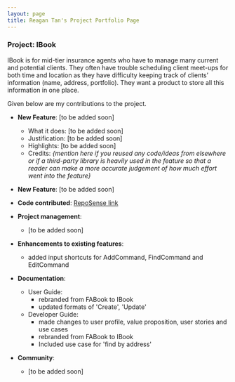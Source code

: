 ```yaml
---
layout: page
title: Reagan Tan's Project Portfolio Page
---
```


### Project: IBook

IBook is for mid-tier insurance agents who have to manage many current and potential clients. They often have trouble scheduling client meet-ups for both time and location as they have difficulty keeping track of clients’ information (name, address, portfolio).
They want a product to store all this information in one place.

Given below are my contributions to the project.

* **New Feature**: [to be added soon]
  * What it does: [to be added soon]
  * Justification: [to be added soon]
  * Highlights: [to be added soon]
  * Credits: *{mention here if you reused any code/ideas from elsewhere or if a third-party library is heavily used in the feature so that a reader can make a more accurate judgement of how much effort went into the feature}*

* **New Feature**: [to be added soon]

* **Code contributed**: [RepoSense link](https://nus-cs2103-ay2223s1.github.io/tp-dashboard/?search=reagan&sort=groupTitle&sortWithin=title&timeframe=commit&mergegroup=&groupSelect=groupByRepos&breakdown=true&checkedFileTypes=docs~functional-code~test-code~other&since=2022-09-16&tabOpen=false&zFR=false)

* **Project management**:
    * [to be added soon]

* **Enhancements to existing features**:
    * added input shortcuts for AddCommand, FindCommand and EditCommand

* **Documentation**:
    * User Guide:
        * rebranded from FABook to IBook
        * updated formats of 'Create', 'Update'
    * Developer Guide:
        * made changes to user profile, value proposition, user stories and use cases
        * rebranded from FABook to IBook
        * Included use case for 'find by address'

* **Community**:
    * [to be added soon]
